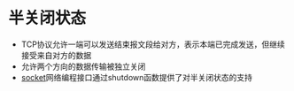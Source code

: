 # 半关闭状态

- TCP协议允许一端可以发送结束报文段给对方，表示本端已完成发送，但继续接受来自对方的数据
- 允许两个方向的数据传输被独立关闭
- [socket](socket.md)网络编程接口通过shutdown函数提供了对半关闭状态的支持